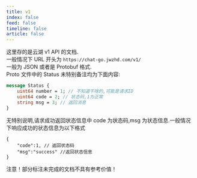 ```yaml
---
title: v1
index: false
feed: false
timeline: false
article: false
---
```


这里存的是云湖 v1 API 的文档.  
一般情况下 URL 开头为 `https://chat-go.jwzhd.com/v1/`  
一般为 JSON 或者是 Protobuf 格式.  
Proto 文件中的 Status 未特别备注均为下面内容:  

```proto
message Status {
    uint64 number = 1; // 不知道干啥的,可能是请求ID
    uint64 code = 2; // 状态码,1为正常
    string msg = 3; // 返回消息
}
```

无特别说明,请求成功返回状态信息中 code 为状态码,msg 为状态信息.一般情况下响应成功的状态信息为以下格式  

```JSONC
{
    "code":1, // 返回状态码
    "msg":"success" //返回状态信息
}
```

注意！部分标注未完成的文档不具有参考价值！
